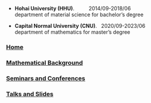 - **Hohai University (HHU)**.         &#160; &#160;&#160;&#160;&#160;&#160;&#160;    2014/09-2018/06  
 department of material science for bachelor’s degree

- **Capital Normal University (CNU)**.      &#160;      2020/09-2023/06  
 department of mathematics for master’s degree 

### [Home](https://ym-tang.github.io/Home/)
### [Mathematical Background](https://ym-tang.github.io/Mathematical-Background/)
### [Seminars and Conferences](https://ym-tang.github.io/Seminars-and-Conferences/)
### [Talks and Slides](https://ym-tang.github.io/Talks-and-Slides/)


